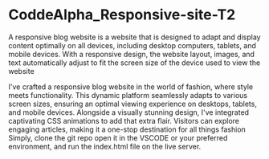 # CoddeAlpha_Responsive-site-T2
A responsive blog website is a website that is designed to adapt and display content optimally on all devices, including desktop computers, tablets, and mobile devices. With a responsive design, the website layout, images, and text automatically adjust to fit the screen size of the device used to view the website

I've crafted a responsive blog website in the world of fashion, where style meets functionality. This dynamic platform seamlessly adapts to various screen sizes, ensuring an optimal viewing experience on desktops, tablets, and mobile devices. Alongside a visually stunning design, I've integrated captivating CSS animations to add that extra flair. Visitors can explore engaging articles, making it a one-stop destination for all things fashion
Simply, clone the git repo open it in the VSCODE or your preferred environment, and run the index.html file on the live server.
